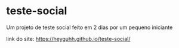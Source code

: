 # teste-social
Um projeto de teste social feito em 2 dias por um pequeno iniciante 

link do site: https://heyguhh.github.io/teste-social/

